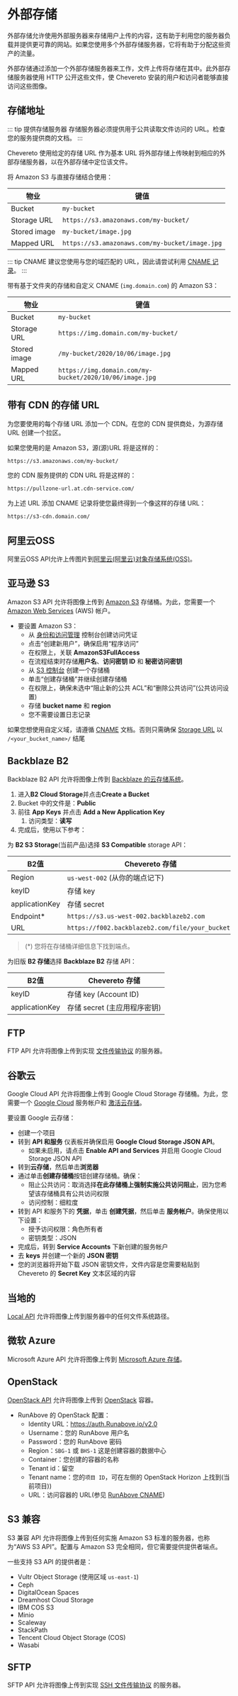 # 外部存储

外部存储允许使用外部服务器来存储用户上传的内容，这有助于利用您的服务器负载并提供更可靠的网站。如果您使用多个外部存储服务器，它将有助于分配这些资产的流量。

外部存储通过添加一个外部存储服务器来工作，文件上传将存储在其中。此外部存储服务器使用 HTTP 公开这些文件，使 Chevereto 安装的用户和访问者能够直接访问这些图像。

## 存储地址

::: tip 提供存储服务器
存储服务器必须提供用于公共读取文件访问的 URL。检查您的服务提供商的文档。
:::

Chevereto 使用给定的存储 URL 作为基本 URL 将外部存储上传映射到相应的外部存储服务器，以在外部存储中定位该文件。

将 Amazon S3 与直接存储结合使用：

|物业 |键值 |
| ------------ | ---------------------------------------------- |
| Bucket       | `my-bucket`                                    |
| Storage URL  | `https://s3.amazonaws.com/my-bucket/`          |
| Stored image | `my-bucket/image.jpg`                          |
| Mapped URL   | `https://s3.amazonaws.com/my-bucket/image.jpg` |

::: tip CNAME
建议您使用与您的域匹配的 URL，因此请尝试利用 [CNAME 记录](https://en.wikipedia.org/wiki/CNAME_record)。
:::

带有基于文件夹的存储和自定义 CNAME (`img.domain.com`) 的 Amazon S3：

|物业 |键值 |
| ------------ | ------------------------------------------------------- |
| Bucket       | `my-bucket`                                             |
| Storage URL  | `https://img.domain.com/my-bucket/`                     |
| Stored image | `/my-bucket/2020/10/06/image.jpg`                       |
| Mapped URL   | `https://img.domain.com/my-bucket/2020/10/06/image.jpg` |

## 带有 CDN 的存储 URL

为您要使用的每个存储 URL 添加一个 CDN。在您的 CDN 提供商处，为源存储 URL 创建一个拉区。

如果您使用的是 Amazon S3，源(源)URL 将是这样的：

```sh
https://s3.amazonaws.com/my-bucket/
```

您的 CDN 服务提供的 CDN URL 将是这样的：

```sh
https://pullzone-url.at.cdn-service.com/
```

为上述 URL 添加 CNAME 记录将使您最终得到一个像这样的存储 URL：

```sh
https://s3-cdn.domain.com/
```

## 阿里云OSS

阿里云OSS API允许上传图片到[阿里云(阿里云)对象存储系统(OSS)](https://www.alibabacloud.com/product/oss/)。

## 亚马逊 S3

Amazon S3 API 允许将图像上传到 [Amazon S3](https://en.wikipedia.org/wiki/Amazon_S3) 存储桶。为此，您需要一个 [Amazon Web Services](https://aws.amazon.com/) (AWS) 帐户。

- 要设置 Amazon S3：
  - 从 [身份和访问管理](https://console.aws.amazon.com/iam/home?#users) 控制台创建访问凭证
  - 点击“创建新用户”，确保启用“程序访问”
  - 在权限上，关联 **AmazonS3FullAccess**
  - 在流程结束时存储**用户名**、**访问密钥 ID** 和 **秘密访问密钥**
  - 从 [S3 控制台](https://console.aws.amazon.com/s3) 创建一个存储桶
  - 单击“创建存储桶”并继续创建存储桶
  - 在权限上，确保未选中“阻止新的公共 ACL”和“删除公共访问”(公共访问设置)
  - 存储 **bucket name** 和 **region**
  - 您不需要设置日志记录

如果您想使用自定义域，请遵循 [CNAME](https://docs.aws.amazon.com/AmazonS3/latest/dev/VirtualHosting.html#VirtualHostingCustomURLs) 文档。否则只需确保 [Storage URL](#storage-url) 以 `/<your_bucket_name>/` 结尾

## Backblaze B2

Backblaze B2 API 允许将图像上传到 [Backblaze 的云存储系统](https://www.backblaze.com/b2/cloud-storage.html)。

1. 进入**B2 Cloud Storage**并点击**Create a Bucket**
2. Bucket 中的文件是：**Public**
3. 前往 **App Keys** 并点击 **Add a New Application Key**
   1. 访问类型：**读写**
4. 完成后，使用以下参考：

为 **B2 S3 Storage**(当前产品)选择 **S3 Compatible** storage API：

| B2值| Chevereto 存储 |
| -------------- | ------------------------------------------------ |
| Region         | `us-west-002` (从你的端点记下)     |
| keyID          | 存储 key                                      |
| applicationKey | 存储 secret                                   |
| Endpoint*      | `https://s3.us-west-002.backblazeb2.com`         |
| URL            | `https://f002.backblazeb2.com/file/your_bucket/` |

> (*) 您将在存储桶详细信息下找到端点。

为旧版 **B2 存储**选择 **Backblaze B2** 存储 API：

| B2值| Chevereto 存储 |
| -------------- | --------------------------------------- |
| keyID          | 存储 key (Account ID)                |
| applicationKey | 存储 secret (主应用程序密钥) |

## FTP

FTP API 允许将图像上传到实现 [文件传输协议](https://en.wikipedia.org/wiki/File_Transfer_Protocol) 的服务器。

## 谷歌云

Google Cloud API 允许将图像上传到 Google Cloud Storage 存储桶。为此，您需要一个 [Google Cloud](https://cloud.google.com/) 服务帐户和 [激活云存储](https://cloud.google.com/storage/docs/signup)。

要设置 Google 云存储：

- 创建一个项目
- 转到 **API 和服务** 仪表板并确保启用 **Google Cloud Storage JSON API**。
  - 如果未启用，请点击 **Enable API and Services** 并启用 Google Cloud Storage JSON API
- 转到**云存储**，然后单击**浏览器**
- 通过单击**创建存储桶**按钮创建存储桶。确保：
  - 阻止公共访问：取消选择**在此存储桶上强制实施公共访问阻止**，因为您希望该存储桶具有公共访问权限
  - 访问控制：细粒度
- 转到 API 和服务下的 **凭据**，单击 **创建凭据**，然后单击 **服务帐户**。确保使用以下设置：
  - 授予访问权限：角色所有者
  - 密钥类型：JSON
- 完成后，转到 **Service Accounts** 下新创建的服务帐户
- 去 **keys** 并创建一个新的 **JSON 密钥**
- 您的浏览器将开始下载 JSON 密钥文件，文件内容是您需要粘贴到 Chevereto 的 **Secret Key** 文本区域的内容

## 当地的

[Local API](../../settings/external-storage.md#local) 允许将图像上传到服务器中的任何文件系统路径。

## 微软 Azure

Microsoft Azure API 允许将图像上传到 [Microsoft Azure 存储](https://azure.microsoft.com/en-us/services/storage/)。

## OpenStack

[OpenStack API](../../settings/external-storage.md#openstack) 允许将图像上传到 [OpenStack](https://en.wikipedia.org/wiki/OpenStack) 容器。

- RunAbove 的 OpenStack 配置：
  - Identity URL：<https://auth.Runabove.io/v2.0>
  - Username：您的 RunAbove 用户名
  - Password：您的 RunAbove 密码
  - Region：`SBG-1` 或 `BHS-1` 这是创建容器的数据中心
  - Container：您创建的容器的名称
  - Tenant id：留空
  - Tenant name：您的`项目 ID`，可在左侧的 OpenStack Horizon 上找到(当前项目))
  - URL：访问容器的 URL(参见 [RunAbove CNAME](https://community.runabove.com/kb/en/object-storage/how-to-put-object-storage-behind-your-domain-名称.html))

## S3 兼容

S3 兼容 API 允许将图像上传到任何实施 Amazon S3 标准的服务器，也称为“AWS S3 API”。配置与 Amazon S3 完全相同，但它需要提供提供者端点。

一些支持 S3 API 的提供者是：

- Vultr Object Storage (使用区域 `us-east-1`)
- Ceph
- DigitalOcean Spaces
- Dreamhost Cloud Storage
- IBM COS S3
- Minio
- Scaleway
- StackPath
- Tencent Cloud Object Storage (COS)
- Wasabi

## SFTP

SFTP API 允许将图像上传到实现 [SSH 文件传输协议](https://en.wikipedia.org/wiki/SSH_File_Transfer_Protocol) 的服务器。
